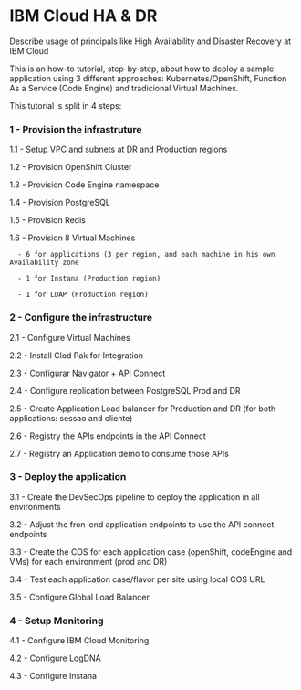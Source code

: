# IBM Cloud HA & DR
Describe usage of principals like High Availability and Disaster Recovery at IBM Cloud

This is an how-to tutorial, step-by-step, about how to deploy a sample application using 3 different approaches: Kubernetes/OpenShift, Function As a Service (Code Engine) and tradicional Virtual Machines. 

This tutorial is split in 4 steps:

### 1 - Provision the infrastruture

1.1 - Setup VPC and subnets at DR and Production regions

1.2 - Provision OpenShift Cluster

1.3 - Provision Code Engine namespace

1.4 - Provision PostgreSQL

1.5 - Provision Redis

1.6 - Provision 8 Virtual Machines

      - 6 for applications (3 per region, and each machine in his own Availability zone

      - 1 for Instana (Production region)
      
      - 1 for LDAP (Production region)

### 2 - Configure the infrastructure

2.1 - Configure Virtual Machines 

2.2 - Install Clod Pak for Integration

2.3 - Configurar Navigator + API Connect

2.4 - Configure replication between PostgreSQL Prod and DR

2.5 - Create Application Load balancer for Production and DR (for both applications: sessao and cliente) 

2.6 - Registry the APIs endpoints in the API Connect

2.7 - Registry an Application demo to consume those APIs


### 3 - Deploy the application
3.1 - Create the DevSecOps pipeline to deploy the application in all environments

3.2 - Adjust the fron-end application endpoints to use the API connect endpoints 

3.3 - Create the COS for each application case (openShift, codeEngine and VMs) for each environment (prod and DR)

3.4 - Test each application case/flavor per site using local COS URL

3.5 - Configure Global Load Balancer


### 4 - Setup Monitoring

4.1 - Configure IBM Cloud Monitoring

4.2 - Configure LogDNA

4.3 - Configure Instana



